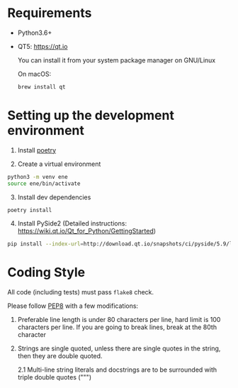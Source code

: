 # Requirements

* Python3.6+

* QT5: https://qt.io

    You can install it from your system package manager on GNU/Linux

    On macOS:

    ```bash
    brew install qt
    ```


# Setting up the development environment

1. Install [poetry](https://github.com/sdispater/poetry)

2. Create a virtual environment

```bash
python3 -m venv ene
source ene/bin/activate
```

3. Install dev dependencies

```bash
poetry install
```

4. Install PySide2 (Detailed instructions: https://wiki.qt.io/Qt_for_Python/GettingStarted)

```bash
pip install --index-url=http://download.qt.io/snapshots/ci/pyside/5.9/latest/ pyside2 --trusted-host download.qt.io
```


# Coding Style

All code (including tests) must pass `flake8` check.

Please follow [PEP8](https://www.python.org/dev/peps/pep-0008/) with a few modifications:

1. Preferable line length is under 80 characters per line, hard limit is 100 characters per line. If you are going to break lines, break at the 80th character

2. Strings are single quoted, unless there are single quotes in the string, then they are double quoted.

    2.1 Multi-line string literals and docstrings are to be surrounded with triple double quotes (""")

